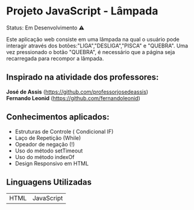 <h1>Projeto JavaScript - Lâmpada</h1>

Status: Em Desenvolvimento ⚠️

Este aplicação web consiste em uma lâmpada na qual o usuário pode interagir através dos botões:"LIGA","DESLIGA","PISCA" e "QUEBRA".
Uma vez pressionado o botão "QUEBRA", é necessário que a página seja recarregada para recompor a lâmpada.

<h2>Inspirado na atividade dos professores:</h2>

<strong>José de Assis</strong> (https://github.com/professorjosedeassis)<br>
<strong>Fernando Leonid</strong> (https://github.com/fernandoleonid)

<h2>Conhecimentos aplicados:</h2>

+ Estruturas de Controle ( Condicional IF)
+ Laço de Repetição (While)
+ Opeador de negação (!)
+ Uso do método setTimeout
+ Uso do método indexOf
+ Design Responsivo em HTML

<h2>Linguagens Utilizadas</h2>
<table>
<tr>
<td>HTML</td>
<td>JavaScript</td>
</tr>
</table>



